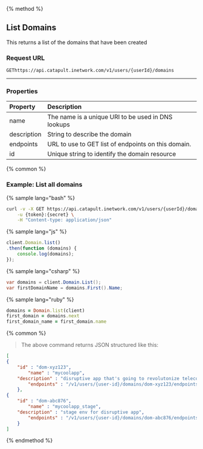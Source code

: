 {% method %}

## List Domains
This returns a list of the domains that have been created

### Request URL

<code class="get">GET</code>`https://api.catapult.inetwork.com/v1/users/{userId}/domains`

---

### Properties
| Property    | Description                                         |
|:------------|:----------------------------------------------------|
| name        | The name is a unique URI to be used in DNS lookups  |
| description | String to describe the domain                       |
| endpoints   | URL to use to GET list of endpoints on this domain. |
| id          | Unique string to identify the domain resource       |

{% common %}

### Example: List all domains

{% sample lang="bash" %}

```bash
curl -v -X GET https://api.catapult.inetwork.com/v1/users/{userId}/domains \
	-u {token}:{secret} \
	-H "Content-type: application/json"
```

{% sample lang="js" %}

```js
client.Domain.list()
.then(function (domains) {
	console.log(domains);
});
```

{% sample lang="csharp" %}

```csharp
var domains = client.Domain.List();
var firstDomainName = domains.First().Name;
```

{% sample lang="ruby" %}

```ruby
domains = Domain.list(client)
first_domain = domains.next
first_domain_name = first_domain.name
```
{% common %}

> The above command returns JSON structured like this:

```json
[
{
	"id" : "dom-xyz123",
		"name" : "mycoolapp",
	"description" : "disruptive app that's going to revolutonize telecom",
		"endpoints" : "/v1/users/{user-id}/domains/dom-xyz123/endpoints"
	},
{
	"id" : "dom-abc876",
		"name" : "mycoolapp_stage",
	"description" : "stage env for disruptive app",
		"endpoints" : "/v1/users/{user-id}/domains/dom-abc876/endpoints"
	}
]
```
{% endmethod %}
